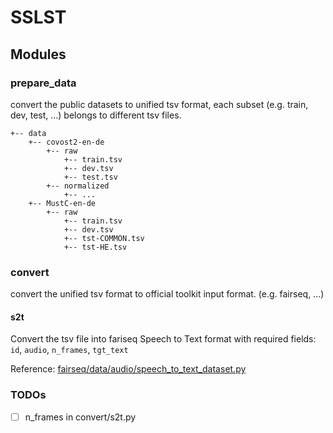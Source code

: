 # SSLST

## Modules

### prepare_data

convert the public datasets to unified tsv format, each subset (e.g. train, dev, test, ...) belongs to different tsv files.

```
+-- data
    +-- covost2-en-de
        +-- raw
            +-- train.tsv
            +-- dev.tsv
            +-- test.tsv
        +-- normalized
            +-- ...
    +-- MustC-en-de
        +-- raw
            +-- train.tsv
            +-- dev.tsv
            +-- tst-COMMON.tsv
            +-- tst-HE.tsv
```

### convert

convert the unified tsv format to official toolkit input format. (e.g. fairseq, ...)

#### s2t

Convert the tsv file into fariseq Speech to Text format with required fields: `id`, `audio`, `n_frames`, `tgt_text`

Reference: [fairseq/data/audio/speech_to_text_dataset.py](https://github.com/pytorch/fairseq/blob/ee177fc4fa06dcb3d5fd466559af1b46893c00e8/fairseq/data/audio/speech_to_text_dataset.py#L384-L392)

### TODOs

- [ ] n_frames in convert/s2t.py